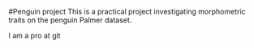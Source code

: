 #Penguin project
This is a practical project investigating morphometric traits on the
penguin Palmer dataset.

I am a pro at git